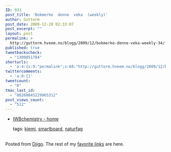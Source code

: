```yaml
---
ID: 933
post_title: 'Bokmerke  denne  veka  (weekly)'
author: Guttorm
post_date: 2009-12-20 02:33:07
post_excerpt: ""
layout: post
permalink: >
  http://guttorm.hveem.no/blogg/2009/12/bokmerke-denne-veka-weekly-34/
published: true
tweetbackscheck:
  - "1309851784"
shorturls:
  - 'a:4:{s:9:"permalink";s:68:"http://guttorm.hveem.no/blogg/2009/12/bokmerke-denne-veka-weekly-34/";s:7:"tinyurl";s:26:"http://tinyurl.com/yhk2egb";s:4:"isgd";s:18:"http://is.gd/7DSI8";s:5:"bitly";s:20:"http://bit.ly/7osn65";}'
twittercomments:
  - 'a:0:{}'
tweetcount:
  - "0"
tmac_last_id:
  - "88260845229965312"
post_views_count:
  - "512"
---
```

<ul class='diigo-linkroll'><li><p class='diigo-link'><a rel='nofollow' href='http://iwbchemistry.wikispaces.com'>IWBchemistry - home</a></p><p class='diigo-tags'><a style='color:#000 !important;text-decoration:none !important;' href='http://www.diigo.com/cloud/guttorm1979'>tags</a>: <a href='http://www.diigo.com/user/guttorm1979/kjemi'>kjemi</a>, <a href='http://www.diigo.com/user/guttorm1979/smartboard'>smartboard</a>, <a href='http://www.diigo.com/user/guttorm1979/naturfag'>naturfag</a></p></li></ul><br />Posted from <a href='http://www.diigo.com'>Diigo</a>. The rest of my <a href='http://www.diigo.com/user/guttorm1979'>favorite links</a> are here.